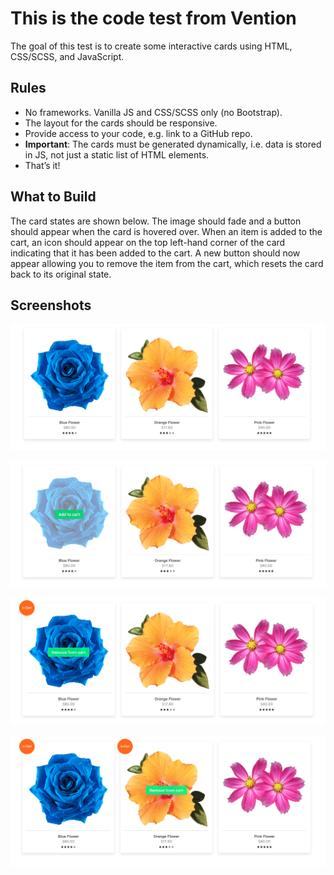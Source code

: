 # This is the code test from Vention
The goal of this test is to create some interactive cards using HTML, CSS/SCSS, and JavaScript.

## Rules
- No frameworks. Vanilla JS and CSS/SCSS only (no Bootstrap).
- The layout for the cards should be responsive.
- Provide access to your code, e.g. link to a GitHub repo.
- **Important**: The cards must be generated dynamically, i.e. data is stored in JS, not just a static list of HTML elements.
- That’s it!

## What to Build
The card states are shown below. The image should fade and a button should appear when the card is hovered over. When an item is added to the cart, an icon should appear on the top left-hand corner of the card indicating that
it has been added to the cart. A new button should now appear allowing you to remove the item from the cart, which
resets the card back to its original state.

## Screenshots

!["Screenshot of page on first open"](/doc/vention_1.png)

!["Screenshot of blue flower item on hover"](/doc/vention_2.png)

!["Screenshot after blue flower is added to cart"](/doc/vention_3.png)

!["Screenshot after both blue flower and orange flower are added to cart"](/doc/vention_4.png)


